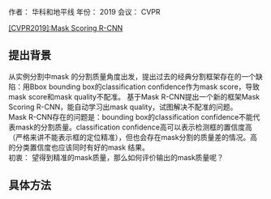 作者： 华科和地平线
年份： 2019
会议： CVPR

[[CVPR2019]:Mask Scoring R-CNN](https://zhuanlan.zhihu.com/p/58291808)

## 提出背景

从实例分割中mask 的分割质量角度出发，提出过去的经典分割框架存在的一个缺陷：用Bbox bounding box的classification confidence作为mask score，导致mask score和mask quality不配准。
基于Mask R-CNN提出一个新的框架Mask Scoring R-CNN，能自动学习出mask quality，试图解决不配准的问题。    
Mask R-CNN存在的问题是：bounding box的classification confidence不能代表mask的分割质量。classification confidence高可以表示检测框的置信度高（严格来讲不能表示框的定位精准），但也会存在mask分割的质量差的情况。高的分类置信度也应该同时有好的mask 结果。   
初衷： 望得到精准的mask质量，那么如何评价输出的mask质量呢？

## 具体方法